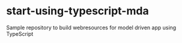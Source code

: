 # start-using-typescript-mda
Sample repository to build webresources for model driven app using TypeScript
